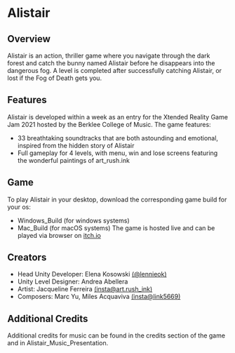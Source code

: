 # Alistair

## Overview
Alistair is an action, thriller game where you navigate through the dark forest and catch the bunny named Alistair before he disappears into the dangerous fog. A level is completed after successfully catching Alistair, or lost if the Fog of Death gets you. 

## Features
Alistair is developed within a week as an entry for the Xtended Reality Game Jam 2021 hosted by the Berklee College of Music. The game features: 
- 33 breathtaking soundtracks that are both astounding and emotional, inspired from the hidden story of Alistair
- Full gameplay for 4 levels, with menu, win and lose screens featuring the wonderful paintings of art_rush.ink

## Game
To play Alistair in your desktop, download the corresponding game build for your os:
- Windows_Build (for windows systems)
- Mac_Build (for macOS systems)
The game is hosted live and can be played via browser on [itch.io](https://lennieok.itch.io/alistair)

## Creators
- Head Unity Developer: Elena Kosowski [(@lennieok)](https://github.com/lennieok)
- Unity Level Designer: Andrea Abellera
- Artist: Jacqueline Ferreira [(insta@art.rush_ink)](https://www.instagram.com/art.rush_ink/)
- Composers: Marc Yu, Miles Acquaviva [(insta@link5669)](https://www.instagram.com/link5669/)

## Additional Credits
Additional credits for music can be found in the credits section of the game and in Alistair_Music_Presentation.
